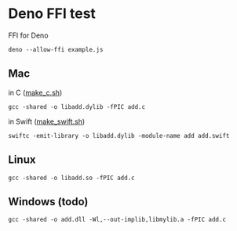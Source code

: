 # Deno FFI test

FFI for Deno

```
deno --allow-ffi example.js
```

## Mac

in C ([make_c.sh](make_c.sh))
```
gcc -shared -o libadd.dylib -fPIC add.c
```

in Swift ([make_swift.sh](make_swift.sh))
```
swiftc -emit-library -o libadd.dylib -module-name add add.swift 
```

## Linux

```
gcc -shared -o libadd.so -fPIC add.c
```

## Windows (todo)

```
gcc -shared -o add.dll -Wl,--out-implib,libmylib.a -fPIC add.c
```
